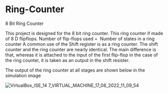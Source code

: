 # Ring-Counter
8 Bit Ring Counter

This project is designed for the 8 bit ring counter. 
This ring counter if made of 8 D flipflops. 
Number of flip-flops used =  Number of states in a ring counter
A common use of the Shift register is as a ring counter. The shift counter and the ring counter are nearly identical. 
The main difference is that, whereas it is attached to the input of the first flip-flop in the case of the ring counter, it is taken as an output in the shift resister.

The output of the ring counter at all stages are shown below in the simulation image

![VirtualBox_ISE_14 7_VIRTUAL_MACHINE_17_08_2022_11_09_54](https://user-images.githubusercontent.com/111113962/185043315-ef6a03bd-35aa-4154-8930-96c0bb73a986.png)

